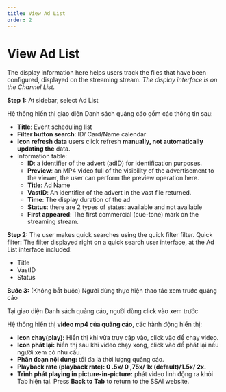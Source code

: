 ```yaml
---
title: View Ad List
order: 2
---
```


# View Ad List

The display information here helps users track the files that have been configured, displayed on the streaming stream. *The display interface is on the Channel List.*

**Step 1:** At sidebar, select Ad List

Hệ thống hiển thị giao diện Danh sách quảng cáo gồm các thông tin sau:

* **Title**: Event scheduling list
* **Filter button search**: ID/ Card/Name calendar
* **Icon refresh data** users click refresh **manually, not automatically updating the** data.
* Information table:
   * **ID**: a identifier of the advert (adID) for identification purposes.
   * **Preview**: an MP4 video full of the visibility of the advertisement to the viewer, the user can perform the preview operation here.
   * **Title**: Ad Name
   * **VastID**: An identifier of the advert in the vast file returned.
   * **Time**: The display duration of the ad
   * **Status**: there are 2 types of states: available and not available
   * **First appeared**: The first commercial (cue-tone) mark on the streaming stream.

**Step 2:** The user makes quick searches using the quick filter filter. Quick filter: The filter displayed right on a quick search user interface, at the Ad List interface included:
   * Title
   * VastID
   * Status

**Bước 3:** (Không bắt buộc) Người dùng thực hiện thao tác xem trước quảng cáo

Tại giao diện Danh sách quảng cáo, người dùng click vào xem trước

Hệ thống hiển thị **video mp4 của quảng cáo**, các hành động hiển thị:

* **Icon chạy(play):** Hiển thị khi vừa truy cập vào, click vào để chạy video.
* **Icon phát lại:** hiển thị sau khi video chạy xong, click vào để phát lại nếu người xem có nhu cầu.
* **Phân đoạn nội dung:** tối đa là thời lượng quảng cáo.
* **Playback rate (playback rate): 0 .5x/ 0 ,75x/ 1x (default)/1.5x/ 2x.**
* **Trình phát playing in picture-in-picture:** phát video linh động ra khỏi Tab hiện tại. Press **Back to Tab** to return to the SSAI website.
